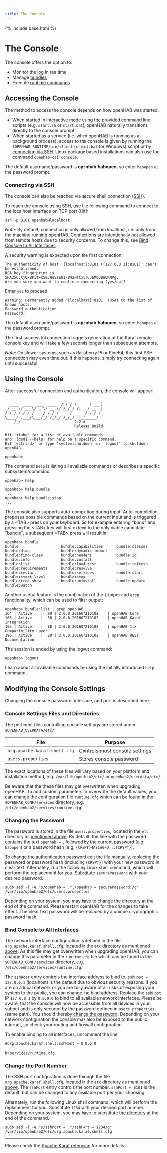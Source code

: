 ```yaml
---

title: The Console
---
```


{% include base.html %}

# The Console

The console offers the option to:

* Monitor the [log](logging.html#karaf-console) in realtime
* Manage [bundles](bundles.html)
* Execute [runtime commands](runtime.html)

## Accessing the Console

The method to access the console depends on how openHAB was started.

* When started in interactive mode using the provided command line scripts (e.g. `start.sh` or `start.bat`), openHAB naturally transitions directly to the console prompt.
* When started as a service (i.e. when openHAB is running as a background process), access to the console is given by running the `$OPENHAB_RUNTIME/bin/client` (`client.bat` for Windows) script or by [connecting via SSH](#connecting-via-ssh).
Linux package based installations can also use the command `openhab-cli console`.

The default username/password is **openhab:habopen**, so enter `habopen` at the password prompt.

### Connecting via SSH

The console can also be reached via secure shell connection ([SSH](https://en.wikipedia.org/wiki/Secure_Shell)).

To reach the console using SSH, use the following command to connect to the localhost interface on TCP port 8101:

```shell
ssh -p 8101 openhab@localhost
```

*Note:* By default, connection is only allowed from localhost, i.e. only from the machine running openHAB.
Connections are intentionally not allowed from remote hosts due to security concerns.
To change this, see [Bind Console to All Interfaces](#bind-console-to-all-interfaces).

A security warning is expected upon the first connection:

```text
The authenticity of host '[localhost]:8101 ([127.0.0.1]:8101)' can't be established.
RSA key fingerprint is SHA256:XjQxBPit+K5m3HuSsEUI/842NTCxLTu3EMGGBuQKNVg.
Are you sure you want to continue connecting (yes/no)?
```

Enter `yes` to proceed.

```text
Warning: Permanently added '[localhost]:8101' (RSA) to the list of known hosts.
Password authentication
Password:
```

The default username/password is **openhab:habopen**, so enter `habopen` at the password prompt.

The first successful connection triggers generation of the Karaf remote console key and will take a few seconds longer than subsequent attempts.

*Note:* On slower systems, such as Raspberry Pi or Pine64, this first SSH connection may even time out.
If this happens, simply try connecting again until successful.

## Using the Console

After successful connection and authentication, the console will appear:

```text
                          __  _____    ____
  ____  ____  ___  ____  / / / /   |  / __ )
 / __ \/ __ \/ _ \/ __ \/ /_/ / /| | / __  |
/ /_/ / /_/ /  __/ / / / __  / ___ |/ /_/ /
\____/ .___/\___/_/ /_/_/ /_/_/  |_/_____/
    /_/                        2.2.0
                               Release Build

Hit '<tab>' for a list of available commands
and '[cmd] --help' for help on a specific command.
Hit '<ctrl-d>' or type 'system:shutdown' or 'logout' to shutdown openHAB.

openhab>
```

The command `help` is listing all available commands or describes a specific subsystem/command:

```text
openhab> help
...
openhab> help bundle
...
openhab> help bundle:stop
...
```

The console also supports auto-completion during input.
Auto-completion proposes possible commands based on the current input and is triggered by a &lt;TAB&gt; press on your keyboard.
So for example entering "*bund*" and pressing the &lt;TAB&gt; key will first extend to the only viable candidate "bundle", a subsequent &lt;TAB&gt; press will result in:

```text
openhab> bundle
bundle                   bundle:capabilities      bundle:classes           bundle:diag              bundle:dynamic-import
bundle:find-class        bundle:headers           bundle:id                bundle:info              bundle:install
bundle:list              bundle:load-test         bundle:refresh           bundle:requirements      bundle:resolve
bundle:restart           bundle:services          bundle:start             bundle:start-level       bundle:stop
bundle:tree-show         bundle:uninstall         bundle:update            bundle:watch
```

Another useful feature is the combination of the `|` (pipe) and `grep` functionality, which can be used to filter output:

```text
openhab> bundle:list | grep openHAB
164 | Active    |  90 | 2.0.0.201607210102    | openHAB Core
165 | Active    |  80 | 2.0.0.201607210102    | openHAB Karaf Integration
195 | Active    |  80 | 2.0.0.201607210102    | openHAB 1.x Compatibility Layer
196 | Active    |  80 | 2.0.0.201607210102    | openHAB REST Documentation
```

The session is ended by using the logout command:

```text
openhab> logout
```

Learn about all available commands by using the initially introduced `help` command.

## Modifying the Console Settings

Changing the console password, interface, and port is described here.

### Console Settings Files and Directories

The pertinent files controlling console settings are stored under `$OPENHAB_USERDATA/etc/`:

| File                         | Purpose                        |
|------------------------------|--------------------------------|
| `org.apache.karaf.shell.cfg` | Controls most console settings |
| `users.properties`           | Stores console password        |

The exact locations of these files will vary based on your platform and installation method, e.g. `/var/lib/openhab2/etc/` or `openhab2/userdata/etc/`.

Be aware that the these files may get overwritten when upgrading openHAB.
To add custom parameters or overwrite the default values, you can change the configuration file `runtime.cfg` which can be found in the `$OPENHAB_CONF/services` directory, e.g. `/etc/openhab2/services/runtime.cfg`.

### Changing the Password

The password is stored in the file `users.properties`, located in the `etc` directory as [mentioned above](#console-settings-files-and-directories).
By default, the line with the password contains the text `openhab = `, followed by the current password (e.g. `habopen`) or a password hash (e.g. `{CRYPT}4AE1A0FD...{CRYPT}`).

To change the authentication password edit the file manually, replacing the password or password hash (including `{CRYPT}`) with your new password in clear text.
Alternately, run the following Linux shell command, which will perform the replacement for you.
Substitute `securePassword` with your desired password.

```shell
sudo sed -i -e "s/openhab = .*,/openhab = securePassword,/g" /var/lib/openhab2/etc/users.properties
```

Depending on your system, you may have to [change the directory](#console-settings-files-and-directories) at the end of the command.
Please restart openHAB for the changes to take effect. The clear text password will be replaced by a unique cryptographic password hash.

### Bind Console to All Interfaces

The network interface configuration is defined in the file `org.apache.karaf.shell.cfg`, located in the `etc` directory as [mentioned above](#console-settings-files-and-directories).
As this file may get overwritten when upgrading openHAB, you can change this parameter in the `runtime.cfg` file which can be found in the `$OPENHAB_CONF/services` directory, e.g. `/etc/openhab2/services/runtime.cfg`.

The `sshHost` entry controls the interface address to bind to.
`sshHost = 127.0.0.1` (localhost) is the default due to obvious security reasons.
If you are on a local network or you are fully aware of all risks of exposing your system to the public, you can change the bind address.
Replace the `sshHost` IP `127.0.0.1` by `0.0.0.0` to bind to all available network interfaces.
Please be aware, that the console will now be accessible from all devices in your subnet and is only secured by the password defined in `users.properties` (same path).
You should thereby [change the password](#changing-the-password).
Depending on your network configuration the console may also be exposed to the public internet, so check your routing and firewall configuration.

To enable binding to all interfaces, uncomment the line

```#org.apache.karaf.shell:sshHost = 0.0.0.0```

in `services/runtime.cfg`.
 

### Change the Port Number

The SSH port configuration is done through the file `org.apache.karaf.shell.cfg`, located in the `etc` directory as [mentioned above](#console-settings-files-and-directories).
The `sshPort` entry controls the port number.
`sshPort = 8101` is the default, but can be changed to any available port per your choosing.

Alternately, run the following Linux shell command, which will perform the replacement for you.
Substitute `1234` with your desired port number.
Depending on your system, you may have to substitute [the directory](#console-settings-files-and-directories) at the end of the command.

```shell
sudo sed -i -e "s/sshPort = .*/sshPort = 1234/g" /var/lib/openhab2/etc/org.apache.karaf.shell.cfg
```

----

Please check the [Apache Karaf reference](http://karaf.apache.org/manual/latest/) for more details.
